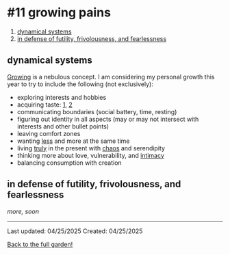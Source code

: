 # #11 growing pains

1. [dynamical systems](#dynamical-systems)
2. [in defense of futility, frivolousness, and fearlessness](#in-defense-of-futility-frivolousness-and-fearlessness)

## dynamical systems

[Growing](./3_02-16-2025.md#adulthood) is a nebulous concept. I am considering my personal growth this year to try to include the following (not exclusively):

* exploring interests and hobbies
* acquiring taste: [1](https://www.itsnicethat.com/articles/elizabeth-goodspeed-column-taste-technology-art-280224), [2](https://behavioralscientist.org/how-to-cultivate-taste-in-the-age-of-algorithms/)
* communicating boundaries (social battery, time, resting)
* figuring out identity in all aspects (may or may not intersect with interests and other bullet points)
* leaving comfort zones <!-- choosing to speak my mind, think a lot and do *hard* things  -->
* wanting [less](https://whateverhappened.substack.com/p/stop-trying-to-curate-everything) and more at the same time 
* living [truly](https://substack.com/@celinenguyen/p-151401647) in the present with [chaos](https://substack.com/home/post/p-157019622?selection=3c403c4e-38ac-468d-9cd1-90bcf2ef5f5e) and serendipity
* thinking more about love, vulnerability, and [intimacy](https://www.thenation.com/article/culture/essay-interracial-love/) 
* balancing consumption with creation

## in defense of futility, frivolousness, and fearlessness   

*more, soon*
<!-- As time passes, the things we pursue seem to increasingly have to be justified. We might even feel pressure to become "good" at hobbies or provide "deep" insights about our favorite books and movies.  -->

<!-- What does it cost? -->  

------------
Last updated: 04/25/2025
Created: 04/25/2025

[Back to the full garden!](./index.md)